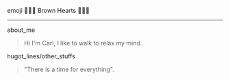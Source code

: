 emoji  🤎🤎🤎 Brown Hearts 🤎🤎🤎
***
about_me
>  Hi I'm Carl, I like to walk to relax my mind.

hugot_lines/other_stuffs
> "There is a time for everything".
